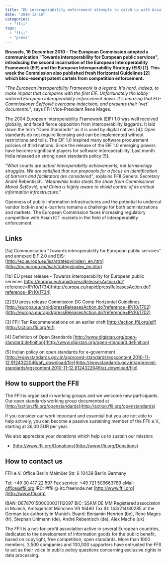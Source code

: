 ```yaml
---
title: "EU interoperability enforcement attempts to catch up with Asia"
date: "2010-12-16"
categories: 
  - "ffii"
tags: 
  - "ffii"
  - "press"
---
```


**Brussels, 16 December 2010 - The European Commission adopted a communication "Towards interoperability for European public services", introducing the second incarnation of the European Interoperability Framework (EIF) and the European Interoperability Strategy (EIS) \[1\]. This week the Commission also published fresh Horizontal Guidelines \[2\] which bloc-exempt patent cartels from competition enforcement.**

_"The European Interoperability Framework is a legend. It's hard, indeed, to make impact that compares with the first EIF. Unfortunately the lobby watered European interoperability enforcement down. It's amazing that EU-Commissioner Šefčovič overcame indecision, and presents their 'wet' documents."_, says FFII Vice-President Rene Mages.

The 2004 European Interoperability Framework (EIF) 1.0 was well received globally, and faced fierce opposition from interoperability laggards. It laid down the term "Open Standards" as it is used by digital natives \[4\]: Open standards do not require licensing and can be implemented without restrictions and tolls. The EIF 1.0 inspired many software procurement policies of third nations. Since the release of the EIF 1.0 emerging powers have become significant players for software interoperability. Last month India released an strong open standards policy \[5\].

_"What counts are actual interoperability achievements, not terminology struggles. We are satisfied that our proposals for a focus on identification of barriers and facilitators are considered"_, explains FFII General Secretary André Rebentisch. _"Meanwhile India steals the show from Commissioner Maroš Šefčovič, and China is highly aware to shield control of its critical information infrastructure."_

Openness of public information infrastructures and the potential to undercut vendor lock-in and e-barriers remains a challenge for both administrations and markets. The European Commission faces increasing regulatory competition with Asian ICT markets in the field of interoperability enforcement.

## Links

\[1a\] Communication "Towards interoperability for European public services" and annexed EIF 2.0 and EIS: [http://ec.europa.eu/isa/strategy/index\_en.htm](http://ec.europa.eu/isa/strategy/index_en.htm)

\[1b\] EU press release - Towards interoperability for European public services [http://europa.eu/rapid/pressReleasesAction.do?reference=IP/10/1734](http://europa.eu/rapid/pressReleasesAction.do?reference=IP/10/1734)

\[2\] EU press release Commission DG Comp Horizontal Guidelines [http://europa.eu/rapid/pressReleasesAction.do?reference=IP/10/1702](http://europa.eu/rapid/pressReleasesAction.do?reference=IP/10/1702)

\[3\] FFII Ten Recommendations on an earlier draft [http://action.ffii.org/eif](http://action.ffii.org/eif)

\[4\] Definition of Open Standards [http://www.digistan.org/open-standard:definition](http://www.digistan.org/open-standard:definition)

\[5\] Indian policy on open standards for e-government [http://egovstandards.gov.in/approved-standards/egscontent.2010-11-12.9124322046/at\_download/file](http://egovstandards.gov.in/approved-standards/egscontent.2010-11-12.9124322046/at_download/file)

## How to support the FFII

The FFII is organised in working groups and we welcome new participants. Our open standards working group documented at [http://action.ffii.org/openstandards](http://action.ffii.org/openstandards)

If you consider our work important and essential but you are not able to help actively, you can become a passive sustaining member of the FFII e.V., starting at 36,00 EUR per year.

We also appreciate your donations which help us to sustain our mission:

- [http://www.ffii.org/Donations](http://www.ffii.org/Donations)
    

## How to contact us

FFII e.V. Office Berlin Malmöer Str. 6 10439 Berlin Germany

Tel: +49 30 417 22 597 Fax service: +49 721 509663769 eMail: [office@ffii.org](mailto:office@ffii.org) IRC: #ffii @ irc.freenode.net [http://www.ffii.org](http://www.ffii.org)

IBAN: DE78701500000031112097 BIC: SSKM DE MM Registered association in Munich, Amtsgericht München VR 16460 Tax ID: 143/214/80285 at the German tax authority in Munich. Board: Benjamin Henrion (be), Rene Mages (fr), Stephan Uhlmann (de), André Rebentisch (de), Alex Macfie (uk)

The FFII is a not-for-profit association active in several European countries, dedicated to the development of information goods for the public benefit, based on copyright, free competition, open standards. More than 1000 members, 3,500 companies and 100,000 supporters have entrusted the FFII to act as their voice in public policy questions concerning exclusive rights in data processing.
